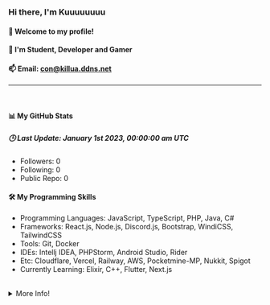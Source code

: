 
<h3><b>Hi there, I'm Kuuuuuuuu</b></h3>
<h4>👋 Welcome to my profile!</h4>
<h4>👀 I'm Student, Developer and Gamer</h4>

<h4>📫 Email: <a href="mailto"con@killua.ddns.net">con@killua.ddns.net</a></h4>
<hr/>
<br/>
<h4>📊 My GitHub Stats</h4>
<h5><b>🕒 Last Update: January 1st 2023, 00:00:00 am UTC</b></h5>
<ul>
    <li>Followers: 0</li>
    <li>Following: 0</li>
    <li>Public Repo: 0</li>
</ul>
<h4>🛠️ My Programming Skills</h4>
<ul>
    <li>Programming Languages: JavaScript, TypeScript, PHP, Java, C#</li>
    <li>Frameworks: React.js, Node.js, Discord.js, Bootstrap, WindiCSS, TailwindCSS</li>
    <li>Tools: Git, Docker</li>
    <li>IDEs: Intellj IDEA, PHPStorm, Android Studio, Rider</li>
    <li>Etc: Cloudflare, Vercel, Railway, AWS, Pocketmine-MP, Nukkit, Spigot</li>
    <li>Currently Learning: Elixir, C++, Flutter, Next.js</li>
</ul>
<br/>
<details>
    <summary>More Info!</summary>
    <br/>
    <br/>
    <a href="https://killua.ddns.net">
        <div align="center">
            <img alt="github" src="https://github-readme-stats.vercel.app/api?username=KohakuChan-Dev&show_icons=true&include_all_commits=true&line_height=28.5&count_private=true&title_color=82CAFF&icon_color=82CAFF&bg_color=191970&theme=nord"/>
            <br/>
            <img alt="github" src="https://github-readme-stats.vercel.app/api/top-langs?username=KohakuChan-Dev&langs_count=15&layout=compact&count_private=true&title_color=82CAFF&icon_color=82CAFF&bg_color=191970&theme=nord"/>
            <br/>
            <img alt="trophy" src="https://github-profile-trophy.vercel.app/?username=KohakuChan-Dev&row=2&column=4&theme=algolia"/>
            <br/>
            <img alt="streak" src="https://github-readme-streak-stats.herokuapp.com/?user=KohakuChan-Dev&theme=dark&background=191970"/>
            <br/>
            <img alt="activity" src="https://github-readme-activity-graph.cyclic.app/graph?username=KohakuChan-Dev&bg_color=191970&theme=github"/>
            <br/>
            <img alt="repo" src="https://github-contributor-stats.vercel.app/api?username=KohakuChan-Dev&show_icons=true&include_all_commits=true&line_height=28.5&count_private=true&title_color=82CAFF&icon_color=82CAFF&bg_color=191970&theme=nord"/>
        </div>    
    </a>
</details>
